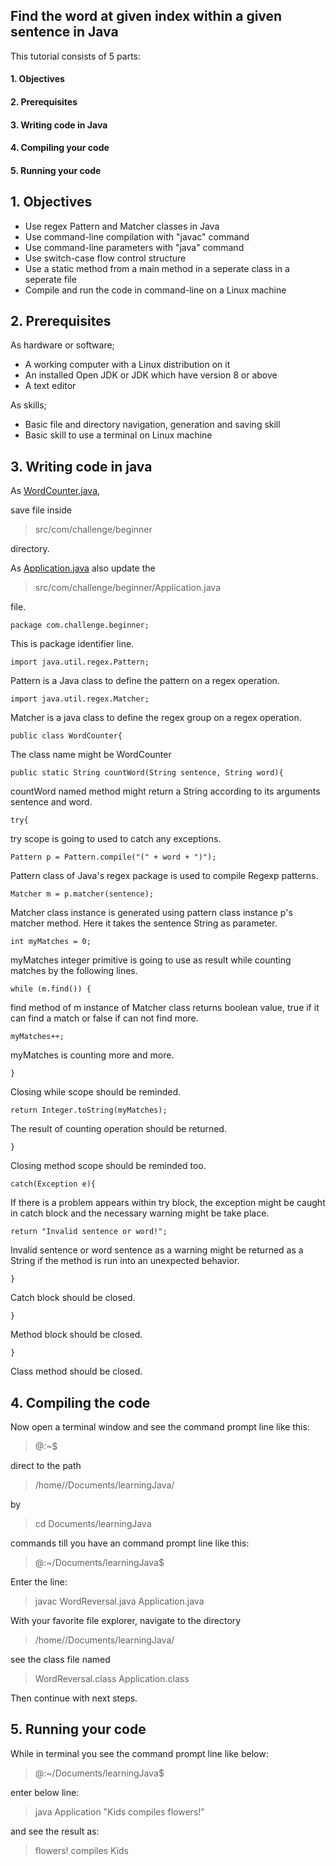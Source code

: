 ## Find the word at given index within a given sentence in Java

This tutorial consists of 5 parts:

#### 1. Objectives
#### 2. Prerequisites
#### 3. Writing code in Java
#### 4. Compiling your code
#### 5. Running your code


## 1. Objectives

- Use regex Pattern and Matcher classes in Java
- Use command-line compilation with "javac" command
- Use command-line parameters with "java" command
- Use switch-case flow control structure
- Use a static method from a main method in a seperate class in a seperate file
- Compile and run the code in command-line on a Linux machine



## 2. Prerequisites


As hardware or software;
- A working computer with a Linux distribution on it
- An installed Open JDK or JDK which have version 8 or above
- A text editor


As skills;
- Basic file and directory navigation, generation and saving skill
- Basic skill to use a terminal on Linux machine


## 3. Writing code in java

As [WordCounter.java](https://github.com/mervetemizer41/learnJava/blob/main/src/com/challenge/beginner/WordCounter.java),

save file inside 

> src/com/challenge/beginner

directory.

As [Application.java](https://github.com/mervetemizer41/learnJava/blob/main/src/com/challenge/beginner/Application.java)
also update the

> src/com/challenge/beginner/Application.java

file.


```
package com.challenge.beginner;
```

This is package identifier line.

```
import java.util.regex.Pattern;
```

Pattern is a Java class to define the pattern on a regex operation.

```
import java.util.regex.Matcher;
```

Matcher is a java class to define the regex group on a regex operation.

```
public class WordCounter{
```

The class name might be WordCounter

```
public static String countWord(String sentence, String word){
```

countWord named method might return a String according to its arguments sentence and word.

```
try{
```

try scope is going to used to catch any exceptions.

```
Pattern p = Pattern.compile("(" + word + ")");
```

Pattern class of Java's regex package is used to compile Regexp patterns.

```
Matcher m = p.matcher(sentence);
```

Matcher class instance is generated using pattern class instance p's matcher method. Here it takes the sentence String as parameter.

```
int myMatches = 0;
```

myMatches integer primitive is going to use as result while counting matches by the following lines.

```
while (m.find()) {
```

find method of m instance of Matcher class returns boolean value, true if it can find a match or false if can not find more.

```
myMatches++;
```

myMatches is counting more and more.

```
}
```
Closing while scope should be reminded.

```
return Integer.toString(myMatches);
```

The result of counting operation should be returned.

```
}
```
Closing method scope should be reminded too.

```
catch(Exception e){
```

If there is a problem appears within try block, the exception might be caught in catch block and the necessary warning might be take place.


```
return "Invalid sentence or word!";
```

Invalid sentence or word sentence as a warning might be returned as a String if the method is run into an unexpected behavior.

```
}
```
Catch block should be closed.

```
}
```
Method block should be closed.

```
}
```
Class method should be closed.




## 4. Compiling the code

Now open a terminal window and see the command prompt line like this:

> <your name>@<your computer name>:~$ 

direct to the path 

> /home/<your name>/Documents/learningJava/

by

> cd Documents/learningJava

commands till you have an command prompt line like this:

> <your name>@<your computer name>:~/Documents/learningJava$

Enter the line:

> javac WordReversal.java Application.java

With your favorite file explorer, navigate to the directory 

> /home/<your name>/Documents/learningJava/

see the class file named

> WordReversal.class
> Application.class

Then continue with next steps.

## 5. Running your code

While in terminal you see the command prompt line like below:

> <your name>@<your computer name>:~/Documents/learningJava$

enter below line:

> java Application "Kids compiles flowers!"

and see the result as:

> flowers! compiles Kids

